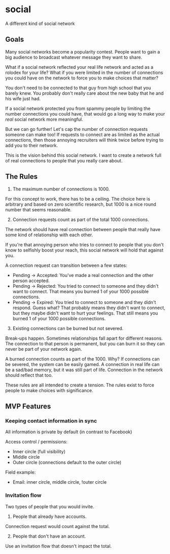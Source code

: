 # social

A different kind of social network

## Goals

Many social networks
become a popularity contest.
People want to gain a big audience
to broadcast whatever message
they want to share.

What if a social network
reflected your real life network
and acted as a rolodex
for your life?
What if you were limited
in the number of connections
you could have
on the network
to force you
to make choices that matter?

You don't need to be connected
to that guy
from high school
that you barely knew.
You probably don't really care
about the new baby
that he and his wife just had.

If a social network protected you
from spammy people
by limiting the number connections
you could have,
that would go a long way
to make your *real* social network more meaningful.

But we can go further!
Let's cap the number
of connection requests someone can make too!
If requests to connect are as limited
as the actual connections,
then those annoying recruiters will think twice
before trying to add you
to their network.

This is the vision
behind this social network.
I want to create a network full
of real connections
to people that you really care about.

## The Rules

1. The maximum number of connections is 1000.

For this concept to work,
there has to be a ceiling.
The choice here is arbitrary
and based on zero scientific research,
but 1000 is a nice round number
that seems reasonable.

2. Connection requests count as part of the total 1000 connections.

The network should have real connection
between people
that really have some kind of relationship
with each other.

If you're that annoying person
who tries to connect to people
that you don't know
to selfishly boost your reach,
this social network will hold that against you.

A connection request can transition
between a few states:

* Pending -> Accepted:
  You've made a real connection and the other person accepted.
* Pending -> Rejected:
  You tried to connect to someone and they didn't want to connect.
  That means you burned 1 of your 1000 possible connections.
* Pending -> Expired:
  You tried to connect to someone and they didn't respond.
  Guess what? That probably means they didn't want to connect,
  but they maybe didn't want to hurt your feelings.
  That still means you burned 1 of your 1000 possible connections.

3. Existing connections can be burned but not severed.

Break-ups happen.
Sometimes relationships fall apart for different reasons.
The connection to that person is permanent,
but you can burn it
so they can never be part
of your network again.

A burned connection counts as part of the 1000.
Why?
If connections can be severed,
the system can be easily gamed.
A connection in real life can be a sad/bad memory,
but it was still part of life.
Connection in the network should reflect that too.

These rules are all intended
to create a tension.
The rules exist
to force people to make choices
with significance.

## MVP Features

### Keeping contact information in sync

All information is private by default (in contrast to Facebook)

Access control / permissions:

* Inner circle (full visibility)
* Middle circle
* Outer circle (connections default to the outer circle)

Field example:

* Email: inner circle, middle circle, !outer circle

### Invitation flow

Two types of people that you would invite.

1. People that already have accounts.

Connection request would count against the total.

2. People that don't have an account.

Use an invitation flow that doesn't impact the total.
